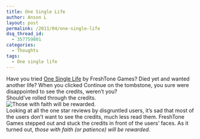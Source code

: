 ```yaml
---
title: One Single Life
author: Anson L
layout: post
permalink: /2011/04/one-single-life
dsq_thread_id:
  - 357759801
categories:
  - Thoughts
tags:
  - One single life
---
```

Have you tried <a href="http://itunes.apple.com/us/app/one-single-life/id417890518?mt=8" target="_blank">One Single Life</a> by FreshTone Games? Died yet and wanted another life? When you clicked Continue on the tombstone, you sure were disappointed to see the credits, weren&#8217;t you?  
Should&#8217;ve rolled through the credits.  
<img class="aligncenter size-full wp-image-606" title="Those with faith" src="https://i1.wp.com/apparentetch.com/wp-content/uploads/2011/04/IMG_0249.png?resize=400%2C267" alt="Those with faith will be rewarded." data-recalc-dims="1" />  
Looking at all the one star reviews by disgruntled users, it&#8217;s sad that most of the users don&#8217;t want to see the credits, much less read them. FreshTone Games stepped out and stuck the credits in front of the users&#8217; faces. As it turned out, *those with faith (or patience) will be rewarded*.